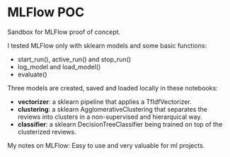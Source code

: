 # MLFlow POC
Sandbox for MLFlow proof of concept.

I tested MLFlow only with sklearn models and some basic functions:
- start_run(), active_run() and stop_run()
- log_model and load_model()
- evaluate()

Three models are created, saved and loaded locally in these notebooks:
- **vectorizer**: a sklearn pipeline that applies a TfIdfVectorizer.
- **clustering**: a sklearn AgglomerativeClustering that separates the reviews into clusters in a non-supervised and hierarquical way.
- **classifier**: a sklearn DecisionTreeClassifier being trained on top of the clusterized reviews.

My notes on MLFlow:
Easy to use and very valuable for ml projects.
